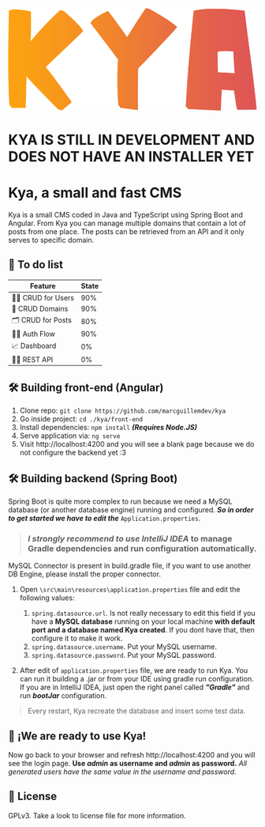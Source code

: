 ﻿![kya logo](https://github.com/marcguillemdev/kya/blob/main/front-end/src/assets/kya-logo-no-shadow.png?raw=true)

# KYA IS STILL IN DEVELOPMENT AND DOES NOT HAVE AN INSTALLER YET


# Kya, a small and fast CMS

Kya is a small CMS coded in Java and TypeScript using Spring Boot and Angular. From Kya you can manage multiple domains that contain a lot of posts from one place. The posts can be retrieved from an API and it only serves to specific domain.

## 🔨 To do list

| Feature            | State |
|--------------------|-------|
|  👷‍♂️ CRUD for Users | 90%   |
|  📖 CRUD Domains    | 90%   |
|  🗂️ CRUD for Posts  | 80%   |
|  👮‍♀️ Auth Flow      | 90%   |
|  📈 Dashboard       | 0%    |
|  💁‍♂️ REST API       | 0%    |

## 🛠️ Building front-end (Angular)

 1. Clone repo: `git clone https://github.com/marcguillemdev/kya`
 2. Go inside project: `cd ./kya/front-end`
 3. Install dependencies: `npm install` ***(Requires Node.JS)***
 4. Serve application via: `ng serve`
 5. Visit http://localhost:4200 and you will see a blank page because we do not configure the backend yet :3

## 🛠️ Building backend (Spring Boot)

Spring Boot is quite more complex to run because we need a MySQL database (or another database engine) running and configured. ***So in order to get started we have to edit the*** `Application.properties`. 

> ### ***I strongly recommend to use IntelliJ IDEA*** to manage Gradle dependencies and run configuration automatically.

MySQL Connector is present in build.gradle file, if you want to use another DB Engine, please install the proper connector.

1. Open `\src\main\resources\application.properties` file and edit the following values:
	1. `spring.datasource.url`. Is not really necessary to edit this field if you have a **MySQL database** running on your local machine **with default port and a database named Kya created**. If you dont have that, then configure it to make it work.
	2. `spring.datasource.username`. Put your MySQL username.
	3. `spring.datasource.password`. Put your MySQL password.
	
2. After edit of `application.properties` file, we are ready to run Kya. You can run it building a .jar or from your IDE using gradle run configuration. If you are in IntelliJ IDEA, just open the right panel called ***"Gradle"*** and run ***bootJar*** configuration.

> Every restart, Kya recreate the database and insert some test data.

## 🎉 ¡We are ready to use Kya!
Now go back to your browser and refresh http://localhost:4200 and you will see the login page.
**Use *admin* as username and *admin* as password.** *All generated users have the same value in the username and password.*

## 💼 License
GPLv3. Take a look to license file for more information.


